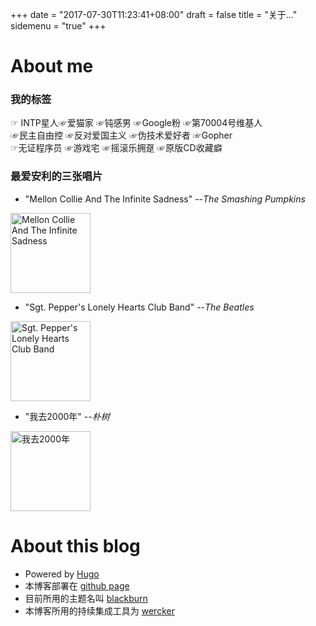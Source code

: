 +++ 
date = "2017-07-30T11:23:41+08:00" 
draft = false 
title = "关于..." 
sidemenu = "true" 
+++

# About me

### 我的标签
☞ INTP星人☞爱猫家 ☞钝感男 ☞Google粉 ☞第70004号维基人  
☞民主自由控 ☞反对爱国主义 ☞伪技术爱好者 ☞Gopher  
☞无证程序员 ☞游戏宅 ☞摇滚乐拥趸 ☞原版CD收藏癖 

### 最爱安利的三张唱片
* "Mellon Collie And The Infinite Sadness"   --*The Smashing Pumpkins*  
<img src="https://img3.doubanio.com/lpic/s1400100.jpg" width=128 alt="Mellon Collie And The Infinite Sadness"/>

* "Sgt. Pepper's Lonely Hearts Club Band"  --*The Beatles*  
<img src="https://img3.doubanio.com/lpic/s4713753.jpg" width=128 alt="Sgt. Pepper's Lonely Hearts Club Band"/>

* "我去2000年"  --*朴树*  
<img src="https://img1.doubanio.com/lpic/s4715377.jpg" width=128 alt="我去2000年"/> 

# About this blog

- Powered by [Hugo](http://gohugo.io)
- 本博客部署在 [github page](https://github.com/xiaowing/xiaowing.github.io)
- 目前所用的主题名叫 [blackburn](https://github.com/yoshiharuyamashita/blackburn)
- 本博客所用的持续集成工具为 [wercker](https://wercker.com)
 